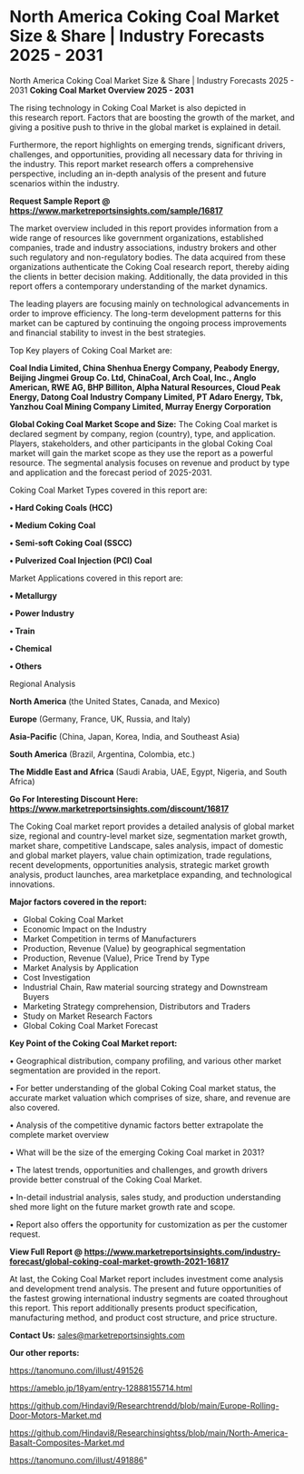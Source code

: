 # North America Coking Coal Market Size & Share | Industry Forecasts 2025 - 2031
North America Coking Coal Market Size & Share | Industry Forecasts 2025 - 2031
<Strong> Coking Coal Market Overview 2025 - 2031</strong>

The rising technology in Coking Coal Market is also depicted in this research report. Factors that are boosting the growth of the market, and giving a positive push to thrive in the global market is explained in detail.

Furthermore, the report highlights on emerging trends, significant drivers, challenges, and opportunities, providing all necessary data for thriving in the industry. This report market research offers a comprehensive perspective, including an in-depth analysis of the present and future scenarios within the industry.

<strong>Request Sample Report @ <a href=https://www.marketreportsinsights.com/sample/16817>https://www.marketreportsinsights.com/sample/16817</a></strong>

The market overview included in this report provides information from a wide range of resources like government organizations, established companies, trade and industry associations, industry brokers and other such regulatory and non-regulatory bodies. The data acquired from these organizations authenticate the Coking Coal research report, thereby aiding the clients in better decision making. Additionally, the data provided in this report offers a contemporary understanding of the market dynamics.

The leading players are focusing mainly on technological advancements in order to improve efficiency. The long-term development patterns for this market can be captured by continuing the ongoing process improvements and financial stability to invest in the best strategies.

Top Key players of Coking Coal Market are:

<strong>Coal India Limited, China Shenhua Energy Company, Peabody Energy, Beijing Jingmei Group Co. Ltd, ChinaCoal, Arch Coal, Inc., Anglo American, RWE AG, BHP Billiton, Alpha Natural Resources, Cloud Peak Energy, Datong Coal Industry Company Limited, PT Adaro Energy, Tbk, Yanzhou Coal Mining Company Limited, Murray Energy Corporation</strong>

<strong><b>Global Coking Coal Market Scope and Size:</b></strong>
The Coking Coal market is declared segment by company, region (country), type, and application. Players, stakeholders, and other participants in the global Coking Coal market will gain the market scope as they use the report as a powerful resource. The segmental analysis focuses on revenue and product by type and application and the forecast period of 2025-2031.

Coking Coal Market Types covered in this report are:

<strong>• Hard Coking Coals (HCC)

• Medium Coking Coal

• Semi-soft Coking Coal (SSCC)

• Pulverized Coal Injection (PCI) Coal</strong>

Market Applications covered in this report are:

<strong>• Metallurgy

• Power Industry

• Train

• Chemical

• Others</strong> 

Regional Analysis

<strong>North America</strong> (the United States, Canada, and Mexico)

<strong>Europe</strong> (Germany, France, UK, Russia, and Italy)

<strong>Asia-Pacific</strong> (China, Japan, Korea, India, and Southeast Asia)

<strong>South America</strong> (Brazil, Argentina, Colombia, etc.)

<strong>The Middle East and Africa</strong> (Saudi Arabia, UAE, Egypt, Nigeria, and South Africa)

<strong>Go For Interesting Discount Here: <a href=https://www.marketreportsinsights.com/discount/16817>https://www.marketreportsinsights.com/discount/16817</a></strong>

The Coking Coal market report provides a detailed analysis of global market size, regional and country-level market size, segmentation market growth, market share, competitive Landscape, sales analysis, impact of domestic and global market players, value chain optimization, trade regulations, recent developments, opportunities analysis, strategic market growth analysis, product launches, area marketplace expanding, and technological innovations.

<strong><b>Major factors covered in the report:</b></strong>
<ul>
  <li>Global Coking Coal Market </li>
  <li>Economic Impact on the Industry</li>
  <li>Market Competition in terms of Manufacturers</li>
  <li>Production, Revenue (Value) by geographical segmentation</li>
  <li>Production, Revenue (Value), Price Trend by Type</li>
  <li>Market Analysis by Application</li>
  <li>Cost Investigation</li>
  <li>Industrial Chain, Raw material sourcing strategy and Downstream Buyers</li>
  <li>Marketing Strategy comprehension, Distributors and Traders</li>
  <li>Study on Market Research Factors</li>
  <li>Global Coking Coal Market Forecast</li>
</ul>

<strong><b>Key Point of the Coking Coal Market report:</b></strong>

• Geographical distribution, company profiling, and various other market segmentation are provided in the report.

• For better understanding of the global Coking Coal market status, the accurate market valuation which comprises of size, share, and revenue are also covered.

• Analysis of the competitive dynamic factors better extrapolate the complete market overview

• What will be the size of the emerging Coking Coal market in 2031?

• The latest trends, opportunities and challenges, and growth drivers provide better construal of the Coking Coal Market.

• In-detail industrial analysis, sales study, and production understanding shed more light on the future market growth rate and scope.

• Report also offers the opportunity for customization as per the customer request.

<strong><b>View Full Report @ <a href=https://www.marketreportsinsights.com/industry-forecast/global-coking-coal-market-growth-2021-16817>https://www.marketreportsinsights.com/industry-forecast/global-coking-coal-market-growth-2021-16817</a></b></strong>


At last, the Coking Coal Market report includes investment come analysis and development trend analysis. The present and future opportunities of the fastest growing international industry segments are coated throughout this report. This report additionally presents product specification, manufacturing method, and product cost structure, and price structure.

<strong>Contact Us:</strong>
sales@marketreportsinsights.com

<strong>Our other reports:</strong>

<a href=https://tanomuno.com/illust/491526>https://tanomuno.com/illust/491526</a>

<a href=https://ameblo.jp/18yam/entry-12888155714.html>https://ameblo.jp/18yam/entry-12888155714.html</a>

<a href=https://github.com/Hindavi9/Researchtrendd/blob/main/Europe-Rolling-Door-Motors-Market.md>https://github.com/Hindavi9/Researchtrendd/blob/main/Europe-Rolling-Door-Motors-Market.md</a>

<a href=https://github.com/Hindavi8/Researchinsightss/blob/main/North-America-Basalt-Composites-Market.md>https://github.com/Hindavi8/Researchinsightss/blob/main/North-America-Basalt-Composites-Market.md</a>

<a href=https://tanomuno.com/illust/491886>https://tanomuno.com/illust/491886</a>"
